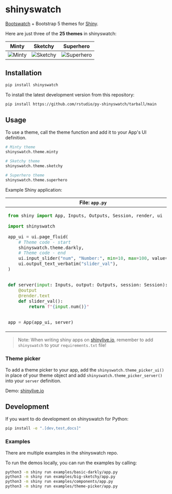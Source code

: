 # shinyswatch

[Bootswatch](https://bootswatch.com/) + Bootstrap 5 themes for [Shiny](https://shiny.rstudio.com/py/).


Here are just three of the **25 themes** in shinyswatch:

| Minty                      | Sketchy                        | Superhero                          |
|----------------------------|--------------------------------|------------------------------------|
| ![Minty](https://raw.githubusercontent.com/rstudio/py-shinyswatch/v0.2.2/readme_minty.png) | ![Sketchy](https://raw.githubusercontent.com/rstudio/py-shinyswatch/v0.2.2/readme_sketchy.png) | ![Superhero](https://raw.githubusercontent.com/rstudio/py-shinyswatch/v0.2.2/readme_superhero.png) |


## Installation

```sh
pip install shinyswatch
```

To install the latest development version from this repository:

```sh
pip install https://github.com/rstudio/py-shinyswatch/tarball/main
```

## Usage

To use a theme, call the theme function and add it to your App's UI definition.

```python
# Minty theme
shinyswatch.theme.minty

# Sketchy theme
shinyswatch.theme.sketchy

# Superhero theme
shinyswatch.theme.superhero
```

Example Shiny application:

<table>
    <thead><tr>
        <th>File: <code>app.py</code></th>
        <th>Screenshot</th>
    </tr></thead>
    <tbody><tr><td>

```python
from shiny import App, Inputs, Outputs, Session, render, ui

import shinyswatch

app_ui = ui.page_fluid(
    # Theme code - start
    shinyswatch.theme.darkly,
    # Theme code - end
    ui.input_slider("num", "Number:", min=10, max=100, value=30),
    ui.output_text_verbatim("slider_val"),
)


def server(input: Inputs, output: Outputs, session: Session):
    @output
    @render.text
    def slider_val():
        return f"{input.num()}"


app = App(app_ui, server)
```

</td><td>

![darkly theme](https://raw.githubusercontent.com/rstudio/py-shinyswatch/v0.2.2/readme_darkly.png)

</td></tr></tbody></table>

> Note: When writing shiny apps on [shinylive.io](https://shinylive.io/py/editor/#code=NobwRAdghgtgpmAXGKAHVA6VBPMAaMAYwHsIAXOcpMAMwCdiYACAZwAsBLCbJjmVYnTJMAgujxM6lACZw6EgK4cAOhD4ChrTtxYB3KGUJtVqtKgD6SpgF4mSrFADmcczQA2S6QApVTP1q5sPQMjDDI2OHgMAC84VDZseV9-ey5UBTJzFjcOWTofSGV8JiKAOSKJAAYJAEZK6qYAJkqASjxkv3tiDPTMigAPTIA3OQAjAz4CskGittUWkwhVWRpWORH8tIyJbrJeiRY4FhYOUhbEDqYAAV3ey6upCDywuBmIfyYVpmmyL3PLj5SMgKOjvGhFCAAKkavBYTBAWzIGAgfyYkKaAF8iotTOgbKJ0F4zJYOAd1nIFhAwBi8OBoPBqFIAI5KKTwcgsMKDfBEUgUKjIdiBYKGNjUgC6QA), remember to add `shinyswatch` to your `requirements.txt` file!

### Theme picker

To add a theme picker to your app, add the `shinyswatch.theme_picker_ui()` in place of your theme object and add `shinyswatch.theme_picker_server()` into your `server` definition.

Demo: [shinylive.io](https://shinylive.io/py/editor/#code=NobwRAdghgtgpmAXGKAHVA6VBPMAaMAYwHsIAXOcpMAMwCdiYACAZwAsBLCbJjmVYnTJMAgujxMAkhFQBXMiwkB5eXIUSAynBYsOpCXUoATOHQmyOAHQjW+Aoa07cWAdyhlCba9bSoA+hZMALxMFlhQAOZwfjQANhZGABTWTKlMAMRMACpscPBMqByEANamTAC0rGRQQilp7FzYru6eGGS58H6FJaYBHIkAlHh1qZk5eXAFRaV0FUzGI6EcGFxqfiyxHCZ0yZCyMJb4TIcAcvsARqaIhxIwXEEAjAAMt1AAHo9PL0wAblDxcCCAGYnkNFmFiKp5H4KG8yH4fqZzu4+LsNlten9YocwRABt4bBATDRWKZETtVvJEFIZPJFExIWQ1NSVEy6RIWNpdKRqVodHo8dcIGkMmMOpNujM5ixqrVhfUnE03B42G1xV1pr1OXRyYNFukxRMpj1ZpUFoSRQABRlqRaWwxE0xtOBwxbE1ibbYI-6DIUikWGMiyOjCmiHECUsgYCD7QYAX0OBJ86GConQiV8fQ5ZNM+MJYDjeHA0Hg1EMAEcLIZ4OQWG04fgiKQKFRkA1nMrPAWALpAA)



## Development

If you want to do development on shinyswatch for Python:

```sh
pip install -e ".[dev,test,docs]"
```

### Examples

There are multiple examples in the shinyswatch repo.

<!-- You can view them online at: [shinyswatch.theme.darkly](http://rstudio.github.io/py-shinyswatch/reference/theme.darkly.html) and [get_theme](http://rstudio.github.io/py-shinyswatch/reference/get_theme.html). -->

To run the demos locally, you can run the examples by calling:

```sh
python3 -m shiny run examples/basic-darkly/app.py
python3 -m shiny run examples/big-sketchy/app.py
python3 -m shiny run examples/components/app.py
python3 -m shiny run examples/theme-picker/app.py
```
